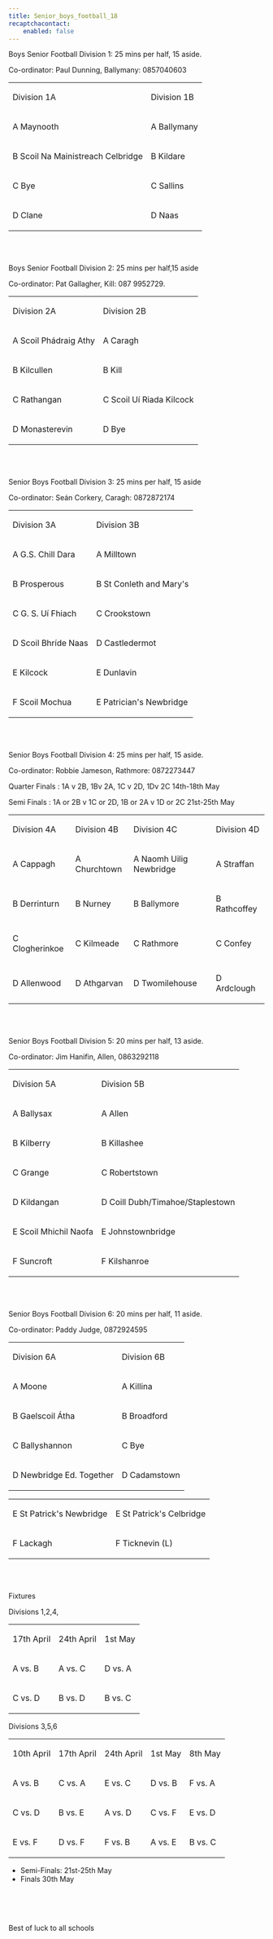 ```yaml
---
title: Senior_boys_football_18
recaptchacontact:
    enabled: false
---
```


<p>Boys Senior Football Division 1: 25 mins per half, 15 aside. </p>
<p>Co-ordinator: Paul Dunning, Ballymany: 0857040603</p>
<table>
<tbody>
<tr>
<td>
<p>Division 1A</p>
</td>
<td>
<p>Division 1B</p>
</td>
</tr>
<tr>
<td>
<p>A Maynooth </p>
</td>
<td>
<p>A Ballymany </p>
</td>
</tr>
<tr>
<td>
<p>B Scoil Na Mainistreach Celbridge </p>
</td>
<td>
<p>B Kildare </p>
</td>
</tr>
<tr>
<td>
<p>C Bye</p>
</td>
<td>
<p>C Sallins </p>
</td>
</tr>
<tr>
<td>
<p>D Clane </p>
</td>
<td>
<p>D Naas </p>
</td>
</tr>
</tbody>
</table>

<br>
<br>

<p>Boys Senior Football Division 2: 25 mins per half,15 aside </p>
<p>Co-ordinator: Pat Gallagher, Kill: 087 9952729.</p>
<table>
<tbody>
<tr>
<td>
<p>Division 2A</p>
</td>
<td>
<p>Division 2B</p>
</td>
</tr>
<tr>
<td>
<p>A Scoil Ph&aacute;draig Athy</p>
</td>
<td>
<p>A Caragh</p>
</td>
</tr>
<tr>
<td>
<p>B Kilcullen</p>
</td>
<td>
<p>B Kill</p>
</td>
</tr>
<tr>
<td>
<p>C Rathangan</p>
</td>
<td>
<p>C Scoil Uí Riada Kilcock</p>
</td>
</tr>
<tr>
<td>
<p>D Monasterevin</p>
</td>
<td>
<p>D Bye</p>
</td>
</tr>
</tbody>
</table>

<br>
<br>


<p>Senior Boys Football Division 3: 25 mins per half, 15 aside </p>
<p>Co-ordinator: Seán Corkery, Caragh: 0872872174</p>
<table>
<tbody>
<tr>
<td>
<p>Division 3A</p>
</td>
<td>
<p>Division 3B</p>
</td>
</tr>
<tr>
<td>
<p>A G.S. Chill Dara</p>
</td>
<td>
<p>A Milltown</p>
</td>
</tr>
<tr>
<td>
<p>B Prosperous</p>
</td>
<td>
<p>B St Conleth and Mary's </p>
</td>
</tr>
<tr>
<td>
<p>C G. S. Uí Fhiach</p>
</td>
<td>
<p>C Crookstown</p>
</td>
</tr>
<tr>
<td>
<p>D Scoil Bhr&iacute;de Naas</p>
</td>
<td>
<p>D Castledermot</p>
</td>
</tr>
<tr>
<td>
<p>E Kilcock</p>
</td>
<td>
<p>E Dunlavin</p>
</td>
</tr>
<tr>
<td>
<p>F Scoil Mochua</p>
</td>
<td>
<p>E Patrician's Newbridge</p>
</td>
</tr>
</tbody>
</table>

<br>
<br>


<p>Senior Boys Football Division 4: 25 mins per half, 15 aside. </p>
<p>Co-ordinator: Robbie Jameson, Rathmore: 0872273447</p>
<p>Quarter Finals : 1A v 2B, 1Bv 2A, 1C v 2D, 1Dv 2C 14th-18th May</p>
<p>Semi Finals : 1A or 2B v 1C or 2D, 1B or 2A v 1D or 2C 21st-25th May</p>
<table>
<tbody>
<tr>
<td>
<p>Division 4A</p>
</td>
<td>
<p>Division 4B</p>
</td>
<td>
<p>Division 4C</p>
</td>
<td>
<p>Division 4D</p>
</td>
</tr>
<tr>
<td>
<p>A Cappagh</p>
</td>
<td>
<p>A Churchtown</p>
</td>
<td>
<p>A Naomh Uilig Newbridge</p>
</td>
<td>
<p>A Straffan</p>
</td>
</tr>
<tr>
<td>
<p>B Derrinturn</p>
</td>
<td>
<p>B Nurney</p>
</td>
<td>
<p>B Ballymore</p>
</td>
<td>
<p>B Rathcoffey</p>
</td>
</tr>
<tr>
<td>
<p>C Clogherinkoe</p>
</td>
<td>
<p>C Kilmeade</p>
</td>
<td>
<p>C Rathmore</p>
</td>
<td>
<p>C Confey</p>
</td>
</tr>
<tr>
<td>
<p>D Allenwood</p>
</td>
<td>
<p>D Athgarvan</p>
</td>
<td>
<p>D Twomilehouse</p>
</td>
<td>
<p>D Ardclough</p>
</td>
</tr>
</tbody>
</table>

<br>
<br>


<p>Senior Boys Football Division 5: 20 mins per half, 13 aside. </p>
<p>Co-ordinator: Jim Hanifin, Allen, 0863292118 </p>
<table>
<tbody>
<tr>
<td>
<p>Division 5A</p>
</td>
<td>
<p>Division 5B</p>
</td>
</tr>
<tr>
<td>
<p>A Ballysax </p>
</td>
<td>
<p>A Allen</p>
</td>
</tr>
<tr>
<td>
<p>B Kilberry</p>
</td>
<td>
<p>B Killashee</p>
</td>
</tr>
<tr>
<td>
<p>C Grange</p>
</td>
<td>
<p>C Robertstown</p>
</td>
</tr>
<tr>
<td>
<p>D Kildangan</p>
</td>
<td>
<p>D Coill Dubh/Timahoe/Staplestown</p>
</td>
</tr>
<tr>
<td>
<p>E Scoil Mhichil Naofa</p>
</td>
<td>
<p>E Johnstownbridge</p>
</td>
</tr>
<tr>
<td>
<p>F Suncroft</p>
</td>
<td>
<p>F Kilshanroe</p>
</td>
</tr>
</tbody>
</table>

<br>
<br>


<p>Senior Boys Football Division 6: 20 mins per half, 11 aside. </p>
<p>Co-ordinator: Paddy Judge, 0872924595</p>
<table>
<tbody>
<tr>
<td>
<p>Division 6A</p>
</td>
<td>
<p>Division 6B</p>
</td>
</tr>
<tr>
<td>
<p>A Moone</p>
</td>
<td>
<p>A Killina</p>
</td>
</tr>
<tr>
<td>
<p>B Gaelscoil Átha </p>
</td>
<td>
<p>B Broadford</p>
</td>
</tr>
<tr>
<td>
<p>C Ballyshannon</p>
</td>
<td>
<p>C Bye </p>
</td>
</tr>
<tr>
<td>
<p>D Newbridge Ed. Together</p>
</td>
<td>
<p>D Cadamstown</p>
</td>
</tr>
</tbody>
</table>
<table>
<tbody>
<tr>
<td>
<p>E St Patrick's Newbridge </p>
</td>
<td>
<p>E St Patrick's Celbridge </p>
</td>
</tr>
<tr>
<td>
<p>F Lackagh</p>
</td>
<td>
<p>F Ticknevin (L) </p>
</td>
</tr>
</tbody>
</table>

<br>
<br>


<p>Fixtures</p>
<p>Divisions 1,2,4,</p>
<table>
<tbody>
<tr>
<td>
<p>17th April</p>
</td>
<td>
<p>24th April</p>
</td>
<td>
<p>1st May</p>
</td>
</tr>
<tr>
<td>
<p>A vs. B</p>
</td>
<td>
<p>A vs. C</p>
</td>
<td>
<p>D vs. A</p>
</td>
</tr>
<tr>
<td>
<p>C vs. D</p>
</td>
<td>
<p>B vs. D</p>
</td>
<td>
<p>B vs. C</p>
</td>
</tr>
</tbody>
</table>
<p>Divisions 3,5,6</p>
<table>
<tbody>
<tr>
<td>
<p>10th April</p>
</td>
<td>
<p>17th April</p>
</td>
<td>
<p>24th April</p>
</td>
<td>
<p>1st May</p>
</td>
<td>
<p>8th May</p>
</td>
</tr>
<tr>
<td>
<p>A vs. B</p>
</td>
<td>
<p>C vs. A</p>
</td>
<td>
<p>E vs. C</p>
</td>
<td>
<p>D vs. B</p>
</td>
<td>
<p>F vs. A</p>
</td>
</tr>
<tr>
<td>
<p>C vs. D</p>
</td>
<td>
<p>B vs. E</p>
</td>
<td>
<p>A vs. D</p>
</td>
<td>
<p>C vs. F</p>
</td>
<td>
<p>E vs. D</p>
</td>
</tr>
<tr>
<td>
<p>E vs. F</p>
</td>
<td>
<p>D vs. F</p>
</td>
<td>
<p>F vs. B</p>
</td>
<td>
<p>A vs. E</p>
</td>
<td>
<p>B vs. C</p>
</td>
</tr>
</tbody>
</table>
<ul>
<li>Semi-Finals: 21st-25th May</li>
<li>Finals 30th May</li>
</ul>
<p><br /><br /><br /></p>
<p>Best of luck to all schools</p>